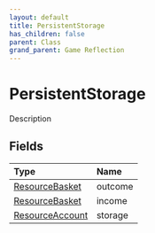 ```yaml
---
layout: default
title: PersistentStorage
has_children: false
parent: Class
grand_parent: Game Reflection
---
```

# PersistentStorage
Description 

## Fields

| Type | Name |
|:-------------|:--------------|
| [ResourceBasket](/docs/game-reflection/classes/resource_basket) | outcome |
| [ResourceBasket](/docs/game-reflection/classes/resource_basket) | income |
| [ResourceAccount](/docs/game-reflection/classes/resource_account) | storage |

